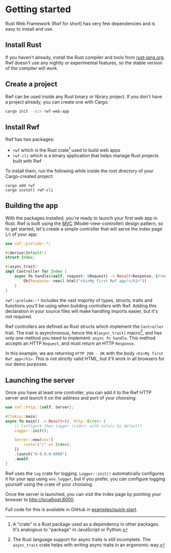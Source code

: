 # Getting started

Rust Web Framework (Rwf for short) has very few dependencies and is easy to install and use.

## Install Rust

If you haven't already, install the Rust compiler and tools from [rust-lang.org](https://rust-lang.org). Rwf doesn't use any nightly or experimental features,
so the stable version of the compiler will work.

## Create a project

Rwf can be used inside any Rust binary or library project. If you don't have a project already, you can create one with Cargo:

```bash
cargo init --bin rwf-web-app
```

## Install Rwf

Rwf has two packages:

* `rwf` which is the Rust crate[^1] used to build web apps
* `rwf-cli` which is a binary application that helps manage Rust projects built with Rwf

To install them, run the following while inside the root directory of your Cargo-created project:

```
cargo add rwf
cargo install rwf-cli
```

[^1]: A "crate" is a Rust package used as a dependency in other packages. It's analogous to "package" in JavaScript or Python.

## Building the app

With the packages installed, you're ready to launch your first web app in Rust. Rwf is built using the [MVC](https://en.wikipedia.org/wiki/Model%E2%80%93view%E2%80%93controller) (Model-view-controller) design pattern,
so to get started, let's create a simple controller that will serve the index page (`/`) of your app:

```rust
use rwf::prelude::*;

#[derive(Default)]
struct Index;

#[async_trait]
impl Controller for Index {
    async fn handle(&self, request: &Request) -> Result<Response, Error> {
        Ok(Response::new().html("<h1>My first Rwf app!</h1>"))
    }
}
```

`rwf::prelude::*` includes the vast majority of types, structs, traits and functions you'll be using when building controllers with Rwf.
Adding this declaration in your source files will make handling imports easier, but it's not required.

Rwf controllers are defined as Rust structs which implement the `Controller` trait. The trait is asynchronous, hence the `#[async_trait]` macro[^2],
and has only one method you need to implement: `async fn handle`. This method
accepts an HTTP `Request`, and must return an HTTP `Response`.

In this example, we are returning `HTTP 200 - OK` with the body `<h1>My first Rwf app</h1>`. This is not strictly valid HTML,
but it'll work in all browsers for our demo purposes.

[^2]: The Rust language support for async traits is still incomplete. The `async_trait` crate helps with writing async traits in an ergonomic way.

## Launching the server

Once you have at least one controller, you can add it to the Rwf HTTP server and launch it on the address and port of your choosing:

```rust
use rwf::http::{self, Server};

#[tokio::main]
async fn main() -> Result<(), http::Error> {
    // Configure then logger (stderr with colors by default)
    Logger::init();

    Server::new(vec![
        route!("/" => Index),
    ])
    .launch("0.0.0.0:8000")
    .await
}
```

Rwf uses the `log` crate for logging. `Logger::init()` automatically configures it for your app using `env_logger`, but if you prefer, you can configure logging yourself
using the crate of your choosing.

Once the server is launched, you can visit the index page by pointing your browser to [http://localhost:8000](http://localhost:8000).

Full code for this is available in GitHub in [examples/quick-start](https://github.com/levkk/rwf/tree/main/examples/quick-start).

